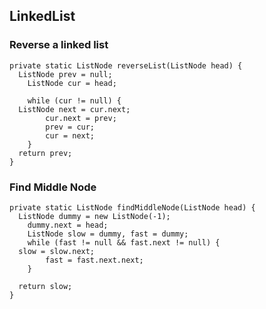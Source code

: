 ## LinkedList
### Reverse a linked list
```
private static ListNode reverseList(ListNode head) {  
  ListNode prev = null;  
    ListNode cur = head;  
  
    while (cur != null) {  
  ListNode next = cur.next;  
        cur.next = prev;  
        prev = cur;  
        cur = next;  
    }  
  return prev;  
}
```
### Find Middle Node
```
private static ListNode findMiddleNode(ListNode head) {  
  ListNode dummy = new ListNode(-1);  
    dummy.next = head;  
    ListNode slow = dummy, fast = dummy;  
    while (fast != null && fast.next != null) {  
  slow = slow.next;  
        fast = fast.next.next;  
    }  
  
  return slow;  
}
```
<!--stackedit_data:
eyJoaXN0b3J5IjpbLTEzNzczMDQ4NTZdfQ==
-->